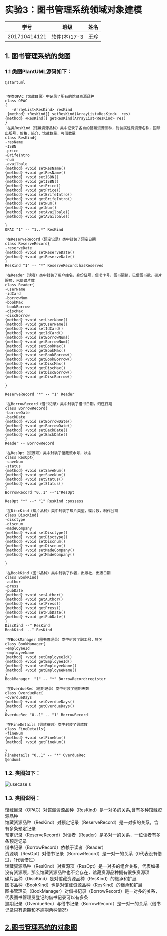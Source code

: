 # 实验3：图书管理系统领域对象建模

| 学号         | 班级         | 姓名     |       
| ------------ | ------------ | -------- | 
| 201710414121 | 软件(本)17-3 | 王珍 | 

## 1. 图书管理系统的类图

### 1.1 类图PlantUML源码如下：

```
@startuml


'在类OPAC（馆藏目录）中记录了所有的馆藏资源品种
class OPAC
{
   -ArrayList<ResKind> resKind
 {method} +ResKind[] setResKind(ArrayList<ResKind>  res)
{method} +ResKind[] getResKind(ArrayList<ResKind> res)
}
'在类ResKind（馆藏资源品种）类中记录了各自的馆藏资源品种，封装属性有资源名称，国际出版号，价格，简介，馆藏数量，可借数量
class ResKind{
-resName
-ISBN
-price
-BrifeIntro
-num
-availbale
{method} +void setResName()
{method} +void getResName()
{method} +void setISBN()
{method} +void getISBN()
{method} +void setPrice()
{method} +void getPrice()
{method} +void setBrifeIntro()
{method} +void getBrifeIntro()
{method} +void setNum()
{method} +void getNum()
{method} +void setAvailbale()
{method} +void getAvailbale()

}
OPAC "1" -- "1..*" ResKind

'在ReserveRecord（预定记录）类中封装了预定日期
class ReserveRecord{
-reserveDate
{method} +void setReserveDate()
{method} +void getReserveDate()
}
ResKind "1" -- "*" ReserveRecord:hasReserved

'在Reader（读者）类中封装了用户姓名，身份证号，借书卡号，图书限额，已借图书数，碟片限额，已借碟片数
class Reader{
-userName
-idCard
-borrowNum
-bookMax
-bookBorrow
-discMax
-discBorrow
{method} +void setUserName()
{method} +void getUserName()
{method} +void setIdCard()
{method} +void getIdCard()
{method} +void setBorrowNum()
{method} +void getBorrowNum()
{method} +void setBookMax()
{method} +void getBookMax()
{method} +void setBookBorrow()
{method} +void getBookBorrow()
{method} +void setDiscMax()
{method} +void getDiscMax()
{method} +void setDiscBorrow()
{method} +void getDiscBorrow()

}

ReserveRecord "*" -- "1" Reader

'在BorrowRecord（借书记录）类中封装了借书日期，归还日期
class BorrowRecord{
-borrowDate
-backDate
{method} +void setBorrowDate()
{method} +void getBorrowDate()
{method} +void setBackDate()
{method} +void getBackDate()
}
Reader -- BorrowRecord

'在ResOpt（资源项）类中封装了馆藏流水号，状态
class ResOpt{
-saveNum
-status
{method} +void setSaveNum()
{method} +void getSaveNum()
{method} +void setStatus()
{method} +void getStatus()
}
BorrowRecord "0..1" --"1"ResOpt

ResOpt "*" --* "1" ResKind :possess

'在DiscKind（碟片品种）类中封装了碟片类型，碟片数，制作公司
class DiscKind{
-disctype
-discnum
-madeCompany
{method} +void setDisctype()
{method} +void getDisctype()
{method} +void setDiscnum()
{method} +void getDiscnum()
{method} +void setMadeCompany()
{method} +void getMadeCompany()

}

'在BookKind（图书品种）类中封装了作者，出版社，出版日期
class BookKind{
-author
-press
-pubDate
{method} +void setAuthor()
{method} +void getAuthor()
{method} +void setPress()
{method} +void getPress()
{method} +void setPubDate()
{method} +void getPubDate()
}
DiscKind --^ ResKind
BookKind  --^ ResKind

'在BookManager（图书管理员）类中封装了职工号，姓名
class BookManager{
-employeeId
-employeeName
{method} +void setEmployeeId()
{method} +void getEmployeeId()
{method} +void setEmployeeName()
{method} +void getEmployeeName()
}
BookManager  "1" -- "*" BorrowRecord:register

'在OverdueRec（逾期记录）类中封装了逾期天数
class OverdueRec{
-overdueDays
{method} +void setOverdueDays()
{method} +void getOverdueDays()
}
OverdueRec "0..1" -- "1" BorrowRecord

'在FineDetails（罚款细则）类中封装了罚款数
class FineDetails{
-fineNum
{method} +void setFineNum()
{method} +void getFineNum()

}
FineDetails "0..1" -- "*" OverdueRec
@enduml
```

###  1.2. 类图如下：

![usecase](./img/class.png)
s
### 1.3. 类图说明：

馆藏目录（OPAC）对馆藏资源品种（ResKind）是一对多的关系,含有多种馆藏资源品种 <br/>
馆藏资源品种（ResKind）对预定记录（ReserveRecord）是一对多的关系，含有多条预定记录<br/>
预定记录（ReserveRecord）对读者（Reader）是多对一的关系，一位读者有多条预定记录<br/>
借书记录（BorrowRecord）依赖于读者（Reader）<br/>
资源项（ResOpt）对借书记录（BorrowRecord）是一对一的关系（0代表没有借过，1代表借过）<br/>
馆藏资源品种（ResKind）对资源项（ResOpt）是一对多的组合关系，代表如果没有资源项，那么馆藏资源品种也不会存在，馆藏资源品种拥有很多资源项<br/>
碟片品种（DiscKind）是对馆藏资源品种（ResKind）的继承和扩展<br/>
图书品种（BookKind）也是对馆藏资源品种（ResKind）的继承和扩展<br/>
图书管理员（BookManager）对借书记录（BorrowRecord）是一对多的关系，代表图书管理员登记的借书记录可以有多条<br/>
逾期记录（OverdueRec）与借书记录（BorrowRecord）是一对一的关系（借书记录只有逾期和不逾期两种情况）<br/>

##   [2.图书管理系统的对象图](对象图.md)